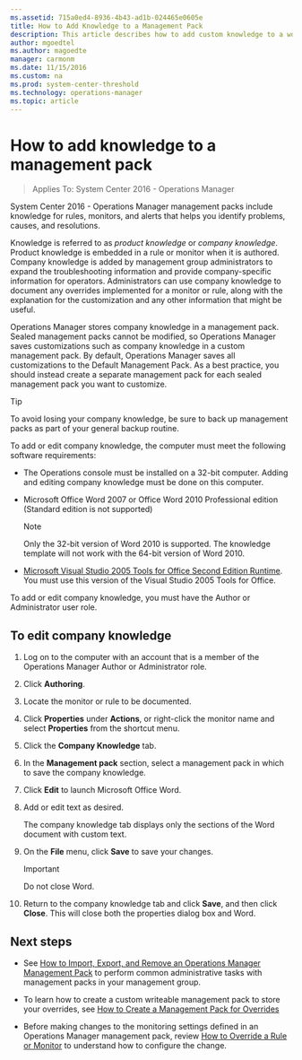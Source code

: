 ```yaml
---
ms.assetid: 715a0ed4-8936-4b43-ad1b-024465e0605e
title: How to Add Knowledge to a Management Pack
description: This article describes how to add custom knowledge to a workflow in a management pack. 
author: mgoedtel
ms.author: magoedte
manager: carmonm
ms.date: 11/15/2016
ms.custom: na
ms.prod: system-center-threshold
ms.technology: operations-manager
ms.topic: article
---
```


# How to add knowledge to a management pack

>Applies To: System Center 2016 - Operations Manager

System Center 2016 - Operations Manager management packs include knowledge for rules, monitors, and alerts that helps you identify problems, causes, and resolutions.  
  
Knowledge is referred to as *product knowledge* or *company knowledge*. Product knowledge is embedded in a rule or monitor when it is authored. Company knowledge is added by management group administrators to expand the troubleshooting information and provide company\-specific information for operators. Administrators can use company knowledge to document any overrides implemented for a monitor or rule, along with the explanation for the customization and any other information that might be useful.  
  
Operations Manager stores company knowledge in a management pack. Sealed management packs cannot be modified, so Operations Manager saves customizations such as company knowledge in a custom management pack. By default, Operations Manager saves all customizations to the Default Management Pack. As a best practice, you should instead create a separate management pack for each sealed management pack you want to customize.  
  
> [!TIP]  
> To avoid losing your company knowledge, be sure to back up management packs as part of your general backup routine.  
  
To add or edit company knowledge, the computer must meet the following software requirements:  
  
-   The Operations console must be installed on a 32\-bit computer. Adding and editing company knowledge must be done on this computer.  
  
-   Microsoft Office Word 2007 or Office Word 2010 Professional edition \(Standard edition is not supported\)  
  
    > [!NOTE]  
    > Only the 32\-bit version of Word 2010 is supported. The knowledge template will not work with the 64\-bit version of Word 2010.  
  
-   [Microsoft Visual Studio 2005 Tools for Office Second Edition Runtime](https://go.microsoft.com/fwlink/?LinkId=74969). You must use this version of the Visual Studio 2005 Tools for Office.  
  
To add or edit company knowledge, you must have the Author or Administrator user role.  
  
## To edit company knowledge  
  
1.  Log on to the computer with an account that is a member of the Operations Manager Author or Administrator role.  
  
2.  Click **Authoring**.  
  
3.  Locate the monitor or rule to be documented.  
  
4.  Click **Properties** under **Actions**, or right\-click the monitor name and select **Properties** from the shortcut menu.  
  
5.  Click the **Company Knowledge** tab.  
  
6.  In the **Management pack** section, select a management pack in which to save the company knowledge.  
  
7.  Click **Edit** to launch Microsoft Office Word.  
  
8.  Add or edit text as desired.  
  
    The company knowledge tab displays only the sections of the Word document with custom text.  
  
9. On the **File** menu, click **Save** to save your changes.  
  
    > [!IMPORTANT]  
    > Do not close Word.  
  
10. Return to the company knowledge tab and click **Save**, and then click **Close**. This will close both the properties dialog box and Word.  
  
## Next steps  

- See [How to Import, Export, and Remove an Operations Manager Management Pack](manage-mp-import-remove-delete.md) to perform common administrative tasks with management packs in your management group.

- To learn how to create a custom writeable management pack to store your overrides, see [How to Create a Management Pack for Overrides](manage-mp-create-unsealed-mp.md)

- Before making changes to the monitoring settings defined in an Operations Manager management pack, review [How to Override a Rule or Monitor](manage-mp-override-rule-monitor.md) to understand how to configure the change.    
